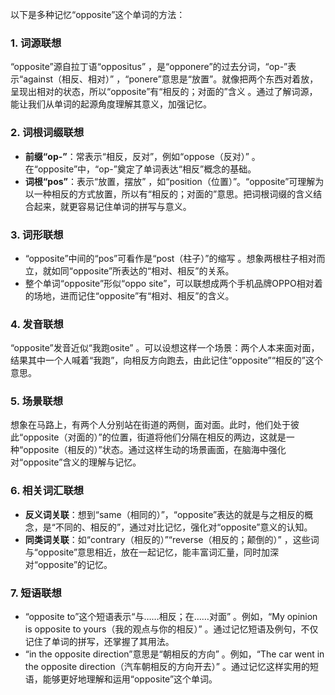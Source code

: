 以下是多种记忆“opposite”这个单词的方法：
### 1. 词源联想
“opposite”源自拉丁语“oppositus” ，是“opponere”的过去分词，“op-”表示“against（相反、相对）” ，“ponere”意思是“放置”。就像把两个东西对着放，呈现出相对的状态，所以“opposite”有“相反的；对面的”含义 。通过了解词源，能让我们从单词的起源角度理解其意义，加强记忆。
### 2. 词根词缀联想
 - **前缀“op-”**：常表示“相反，反对”，例如“oppose（反对）” 。在“opposite”中，“op-”奠定了单词表达“相反”概念的基础。
 - **词根“pos”**：表示“放置，摆放” ，如“position（位置）”。“opposite”可理解为以一种相反的方式放置，所以有“相反的；对面的”意思。把词根词缀的含义结合起来，就更容易记住单词的拼写与意义。
### 3. 词形联想
 - “opposite”中间的“pos”可看作是“post（柱子）”的缩写 。想象两根柱子相对而立，就如同“opposite”所表达的“相对、相反”的关系。
 - 整个单词“opposite”形似“oppo site”，可以联想成两个手机品牌OPPO相对着的场地，进而记住“opposite”有“相对、相反”的含义。 
### 4. 发音联想
“opposite”发音近似“我跑osite” 。可以设想这样一个场景：两个人本来面对面，结果其中一个人喊着“我跑”，向相反方向跑去，由此记住“opposite”“相反的”这个意思。
### 5. 场景联想
想象在马路上，有两个人分别站在街道的两侧，面对面。此时，他们处于彼此“opposite（对面的）”的位置，街道将他们分隔在相反的两边，这就是一种“opposite（相反的）”状态。通过这样生动的场景画面，在脑海中强化对“opposite”含义的理解与记忆。
### 6. 相关词汇联想
 - **反义词关联**：想到“same（相同的）”，“opposite”表达的就是与之相反的概念，是“不同的、相反的”，通过对比记忆，强化对“opposite”意义的认知。
 - **同类词关联**：如“contrary（相反的）”“reverse（相反的；颠倒的）” ，这些词与“opposite”意思相近，放在一起记忆，能丰富词汇量，同时加深对“opposite”的记忆。
### 7. 短语联想
 - “opposite to”这个短语表示“与……相反；在……对面” 。例如，“My opinion is opposite to yours（我的观点与你的相反）” 。通过记忆短语及例句，不仅记住了单词的拼写，还掌握了其用法。 
 - “in the opposite direction”意思是“朝相反的方向” 。例如，“The car went in the opposite direction（汽车朝相反的方向开去）” 。通过记忆这样实用的短语，能够更好地理解和运用“opposite”这个单词。 